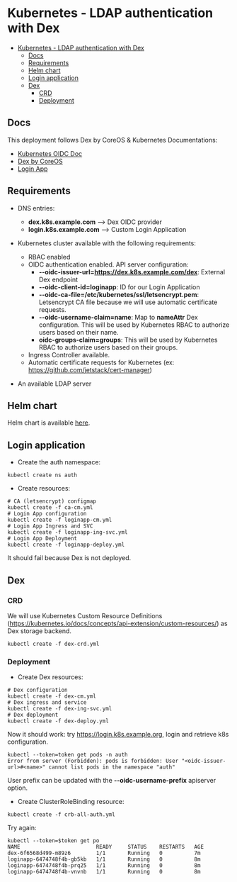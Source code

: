 # Kubernetes - LDAP authentication with Dex

- [Kubernetes - LDAP authentication with Dex](#kubernetes---ldap-authentication-with-dex)
  - [Docs](#docs)
  - [Requirements](#requirements)
  - [Helm chart](#helm-chart)
  - [Login application](#login-application)
  - [Dex](#dex)
    - [CRD](#crd)
    - [Deployment](#deployment)

## Docs

This deployment follows Dex by CoreOS & Kubernetes Documentations:

* [Kubernetes OIDC Doc](https://kubernetes.io/docs/admin/authentication/#option-1---oidc-authenticator)
* [Dex by CoreOS](https://github.com/coreos/dex)
* [Login App](https://github.com/Flav35/loginapp)

## Requirements

* DNS entries:
  * **dex.k8s.example.com** --> Dex OIDC provider
  * **login.k8s.example.com** --> Custom Login Application

* Kubernetes cluster available with the following requirements:
  * RBAC enabled
  * OIDC authentication enabled. API server configuration:
    * **--oidc-issuer-url=https://dex.k8s.example.com/dex**: External Dex endpoint
    * **--oidc-client-id=loginapp**: ID for our Login Application
    * **--oidc-ca-file=/etc/kubernetes/ssl/letsencrypt.pem**: Letsencrypt CA file because we will use automatic certificate requests.
    * **--oidc-username-claim=name**: Map to **nameAttr** Dex configuration. This will be used by Kubernetes RBAC to authorize users based on their name.
    * **oidc-groups-claim=groups**: This will be used by Kubernetes RBAC to authorize users based on their groups.
  * Ingress Controller available.
  * Automatic certificate requests for Kubernetes (ex: https://github.com/jetstack/cert-manager)

* An available LDAP server

## Helm chart

Helm chart is available [here](./charts/k8s-ldap).

## Login application

* Create the auth namespace:

```shell
kubectl create ns auth
```

* Create resources:

```shell
# CA (letsencrypt) configmap
kubectl create -f ca-cm.yml
# Login App configuration
kubectl create -f loginapp-cm.yml
# Login App Ingress and SVC
kubectl create -f loginapp-ing-svc.yml
# Login App Deployment
kubectl create -f loginapp-deploy.yml
```

It should fail because Dex is not deployed.

## Dex

### CRD

We will use Kubernetes Custom Resource Definitions (https://kubernetes.io/docs/concepts/api-extension/custom-resources/) as Dex storage backend.

```shell
kubectl create -f dex-crd.yml
```

### Deployment

* Create Dex resources:

```shell
# Dex configuration
kubectl create -f dex-cm.yml
# Dex ingress and service
kubectl create -f dex-ing-svc.yml
# Dex deployment
kubectl create -f dex-deploy.yml
```

Now it should work: try https://login.k8s.example.org, login and retrieve k8s configuration.

```shell
kubectl --token=token get pods -n auth
Error from server (Forbidden): pods is forbidden: User "<oidc-issuer-url>#<name>" cannot list pods in the namespace "auth"
```

User prefix can be updated with the **--oidc-username-prefix** apiserver option.

* Create ClusterRoleBinding resource:
```shell
kubectl create -f crb-all-auth.yml
```

Try again:

```shell
kubectl --token=$token get po
NAME                        READY     STATUS    RESTARTS   AGE
dex-6f6568d499-m89z6        1/1       Running   0          7m
loginapp-6474748f4b-gb5kb   1/1       Running   0          8m
loginapp-6474748f4b-prq25   1/1       Running   0          8m
loginapp-6474748f4b-vnvnb   1/1       Running   0          8m
```

